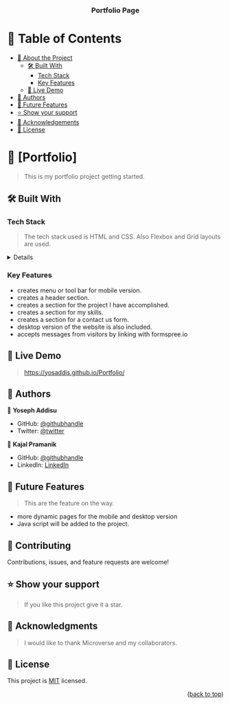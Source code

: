 <a name="readme-top"></a>

<!--
HOW TO USE:
This is an example of how you may give instructions on setting up your project locally.

Modify this file to match your project and remove sections that don't apply.

REQUIRED SECTIONS:
- Table of Contents
- About the Project
  - Built With
  - Live Demo
- Getting Started
- Authors
- Future Features
- Contributing
- Show your support
- Acknowledgements
- License

OPTIONAL SECTIONS:
- FAQ

After you're finished please remove all the comments and instructions!
-->

<div align="center">
  <h3><b>Portfolio Page</b></h3>
</div>

<!-- TABLE OF CONTENTS -->

# 📗 Table of Contents

- [📖 About the Project](#about-project)
  - [🛠 Built With](#built-with)
    - [Tech Stack](#tech-stack)
    - [Key Features](#key-features)
  - [🚀 Live Demo](#live-demo)
- [👥 Authors](#authors)
- [🔭 Future Features](#future-features)
- [⭐️ Show your support](#support)
- [🙏 Acknowledgements](#acknowledgements)
- [📝 License](#license)

<!-- PROJECT DESCRIPTION -->

# 📖 [Portfolio] <a name="about-project"></a>

> This is my portfolio project getting started.

## 🛠 Built With <a name="built-with"></a>

### Tech Stack <a name="tech-stack"></a>

>The tech stack used is HTML and CSS. Also Flexbox and Grid layouts are used.

<details>
</details>

<!-- Features -->

### Key Features <a name="key-features"></a>

> 

-  creates menu or tool bar for mobile version.
-  creates a header section.
-  creates a section for the project I have accomplished.
-  creates a section for my skills.
-  creates a section for a contact us form.
-  desktop version of the website is also included.
-  accepts messages from visitors by linking with formspree.io 

<!-- LIVE DEMO -->

## 🚀 Live Demo <a name="live-demo"></a>

> https://yosaddis.github.io/Portfolio/

<!-- AUTHORS -->

## 👥 Authors <a name="authors"></a>

> 

👤 **Yoseph Addisu**

- GitHub: [@githubhandle](https://github.com/yosaddis)
- Twitter: [@twitter](https://twitter.com/yosaddis)

👤 **Kajal Pramanik**

- GitHub: [@githubhandle](https://github.com/Kajal19-del)
- LinkedIn: [LinkedIn](https://www.linkedin.com/in/kajal-pramanik-234a93173/)


<!-- FUTURE FEATURES -->
## 🔭 Future Features <a name="future-features"></a>

> This are the feature on the way.

- more dynamic pages for the mobile and desktop version
- Java script will be added to the project.

<!-- CONTRIBUTING -->

## 🤝 Contributing <a name="contributing"></a>

Contributions, issues, and feature requests are welcome!

<!-- SUPPORT -->

## ⭐️ Show your support <a name="support"></a>

> If you like this project give it a star.

<!-- ACKNOWLEDGEMENTS -->

## 🙏 Acknowledgments <a name="acknowledgements"></a>

> I would like to thank Microverse and my collaborators.

<!-- LICENSE -->

## 📝 License <a name="license"></a>

This project is [MIT](./MIT.md) licensed.

<p align="right">(<a href="#readme-top">back to top</a>)</p>